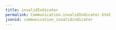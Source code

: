 ```yaml
---
title: invalidIndicator
permalink: Communication.invalidIndicator.html
jsonid: communication_invalidindicator
---
```


